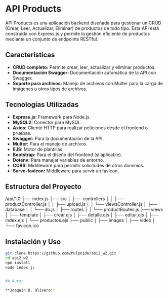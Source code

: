 # API Products

API Products es una aplicación backend diseñada para gestionar un CRUD (Crear, Leer, Actualizar, Eliminar) de productos de todo tipo. Esta API está construida con Express.js y permite la gestión eficiente de productos mediante un conjunto de endpoints RESTful.

## Características

- **CRUD completo:** Permite crear, leer, actualizar y eliminar productos.
- **Documentación Swagger:** Documentación automática de la API con Swagger.
- **Soporte para archivos:** Manejo de archivos con Multer para la carga de imágenes u otros tipos de archivos.

## Tecnologías Utilizadas

- **Express.js:** Framework para Node.js.
- **MySQL2:** Conector para MySQL.
- **Axios:** Cliente HTTP para realizar peticiones desde el frontend o pruebas.
- **Swagger:** Para la documentación de la API.
- **Multer:** Para el manejo de archivos.
- **EJS:** Motor de plantillas.
- **Bootstrap:** Para el diseño del frontend (si aplicable).
- **Dotenv:** Para manejar variables de entorno.
- **CORS:** Middleware para permitir solicitudes de otros dominios.
- **Serve-favicon:** Middleware para servir un favicon.

## Estructura del Proyecto

/api/1.0 ├── index.js ├── src │ ├── controllers │ │ ├── productController.js │ │ ├── upload.js │ │ └── viewsController.js │ ├── database │ │ └── db.js │ ├── routes │ │ └── productRoutes.js ├── views │ ├── template │ ├── crear.ejs │ ├── detalle.ejs │ ├── editar.ejs │ ├── index.ejs │ └── productos.ejs ├── public │ ├── images │ ├── video │ └── favicon.ico

## Instalación y Uso

```bash
git clone https://github.com/Pulpoide/aoi2_w2.git
cd aoi2_w2
npm install
node index.js


## Autor

**Joaquin D. Olivero**


